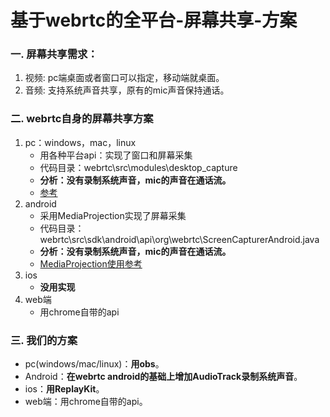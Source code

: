 # 基于webrtc的全平台-屏幕共享-方案

### 一. 屏幕共享需求：
1. 视频: pc端桌面或者窗口可以指定，移动端就桌面。
2. 音频: 支持系统声音共享，原有的mic声音保持通话。

### 二. webrtc自身的屏幕共享方案

1. pc：windows，mac，linux
   - 用各种平台api：实现了窗口和屏幕采集
   - 代码目录：webrtc\src\modules\desktop_capture
   - **分析：没有录制系统声音，mic的声音在通话流。**
   - [参考](https://blog.csdn.net/zhangpeng_linux/article/details/85858475)
2. android
    - 采用MediaProjection实现了屏幕采集
    - 代码目录：webrtc\src\sdk\android\api\org\webrtc\ScreenCapturerAndroid.java
    - **分析：没有录制系统声音，mic的声音在通话流。**
    - [MediaProjection使用参考](https://www.itxm.cn/post/23918.html)
3. ios
    - **没用实现**
4. web端
    - 用chrome自带的api

### 三. 我们的方案
- pc(windows/mac/linux)：**用obs**。
- Android：**在webrtc android的基础上增加AudioTrack录制系统声音**。
- ios：**用ReplayKit**。
- web端：用chrome自带的api。
